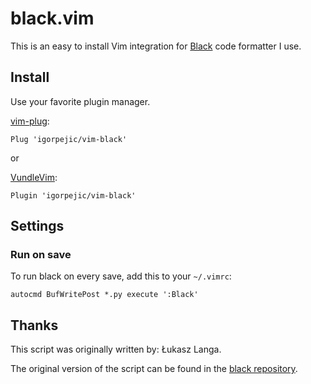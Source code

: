 # black.vim

This is an easy to install Vim integration for  [Black](https://github.com/psf/black) code formatter I use.


## Install

Use your favorite plugin manager. 

[vim-plug](https://github.com/junegunn/vim-plug):

```vim
Plug 'igorpejic/vim-black'
```
 
or

[VundleVim](https://github.com/VundleVim/Vundle.vim):

```vim
Plugin 'igorpejic/vim-black'
```


## Settings

### Run on save

To run black on every save, add this to your `~/.vimrc`:

```vim
autocmd BufWritePost *.py execute ':Black'
```

## Thanks
This script was originally written by: Łukasz Langa.

The original version of the script can be found in the [black repository](https://github.com/psf/black/blob/master/plugin/black.vim).

